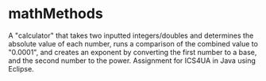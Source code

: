 # mathMethods
A "calculator" that takes two inputted integers/doubles and determines the absolute value of each number, runs a comparison of the combined value to "0.0001", and creates an exponent by converting the first number to a base, and the second number to the power. Assignment for ICS4UA in Java using Eclipse.
